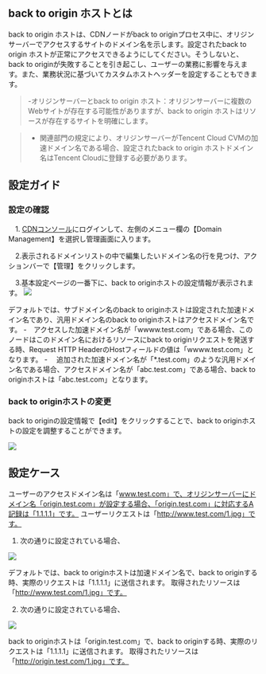 ## back to origin ホストとは
back to origin ホストは、CDNノードがback to originプロセス中に、オリジンサーバーでアクセスするサイトのドメイン名を示します。設定されたback to origin ホストが正常にアクセスできるようにしてください。そうしないと、back to originが失敗することを引き起こし、ユーザーの業務に影響を与えます。また、業務状況に基づいてカスタムホストヘッダーを設定することもできます。


> -オリジンサーバーとback to origin ホスト：オリジンサーバーに複数のWebサイトが存在する可能性がありますが、back to origin ホストはリソースが存在するサイトを明確にします。

> - 関連部門の規定により、オリジンサーバーがTencent Cloud CVMの加速ドメイン名である場合、設定されたback to origin ホストドメイン名はTencent Cloudに登録する必要があります。

## 設定ガイド
### 設定の確認
　1. [CDNコンソール](https://console.cloud.tencent.com/cdn)にログインして、左側のメニュー欄の【Domain Management】を選択し管理画面に入ります。

　2.表示されるドメインリストの中で編集したいドメイン名の行を見つけ、アクションバーで【管理】をクリックします。

　3.基本設定ページの一番下に、back to originホストの設定情報が表示されます。
![](https://main.qcloudimg.com/raw/650b683d8908042600b24d0d410a9b10.jpg)

デフォルトでは、サブドメイン名のback to originホストは設定された加速ドメイン名であり、汎用ドメイン名のback to originホストはアクセスドメイン名です。
	-　アクセスした加速ドメイン名が「wwww.test.com」である場合、このノードはこのドメイン名におけるリソースにback to originリクエストを発送する時、Request HTTP HeaderのHostフィールドの値は「wwww.test.com」となります。
	- 　追加された加速ドメイン名が「*.test.com」のような汎用ドメイン名である場合、アクセスドメイン名が「abc.test.com」である場合、back to originホストは「abc.test.com」となります。

### back to originホストの変更
back to originの設定情報で【edit】をクリックすることで、back to originホストの設定を調整することができます。

![](https://main.qcloudimg.com/raw/13e522ee379e14a998a5be0e0b2daf47.jpg)


## 設定ケース
ユーザーのアクセスドメイン名は「www.test.com」で、オリジンサーバーにドメイン名「origin.test.com」が設定する場合、「origin.test.com」に対応するA記録は「1.1.1.1」です。
ユーザーリクエストは「http://www.test.com/1.jpg」です。
1. 次の通りに設定されている場合、
 
 
 ![](https://main.qcloudimg.com/raw/13e522ee379e14a998a5be0e0b2daf47.jpg)


デフォルトでは、back to originホストは加速ドメイン名で、back to originする時、実際のリクエストは「1.1.1.1」に送信されます。
   取得されたリソースは「http://www.test.com/1.jpg」です。


2. 次の通りに設定されている場合、

![](https://main.qcloudimg.com/raw/0ea2184b08ddfc4ad54ec3467ea93bc2.jpg)


back to originホストは「origin.test.com」で、back to originする時、実際のリクエストは「1.1.1.1」に送信されます。
取得されたリソースは「http://origin.test.com/1.jpg」です。
